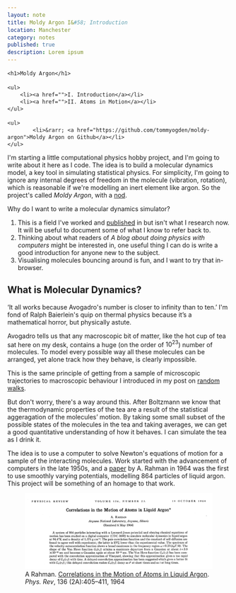 ```yaml
---
layout: note
title: Moldy Argon I&#58; Introduction
location: Manchester
category: notes
published: true
description: Lorem ipsum
---
```


<aside class="sidebox">

    <h1>Moldy Argon</h1>

    <ul>
        <li><a href="">I. Introduction</a></li>
        <li><a href="">II. Atoms in Motion</a></li>
    </ul>

    <ul>
            <li>&rarr; <a href="https://github.com/tommyogden/moldy-argon">Moldy Argon on Github</a></li>
    </ul>
</aside>

I'm starting a little computational physics hobby project, and I'm going to write about it here as I code. The idea is to build a molecular dynamics model, a key tool in simulating statistical physics. For simplicity, I'm going to ignore any internal degrees of freedom in the molecule (vibration, rotation), which is reasonable if we're modelling an inert element like argon. So the project's called *Moldy Argon*, with a [nod][peaches].

Why do I want to write a molecular dynamics simulator? 

1. This is a field I've worked and [published][nitrate] in but isn't what I research now. It will be useful to document some of what I know to refer back to. 
2. Thinking about what readers of *A blog about doing physics with computers* might be interested in, one useful thing I can do is write a good introduction for anyone new to the subject.
3. Visualising molecules bouncing around is fun, and I want to try that in-browser.

<!-- <aside>&nbsp;</aside> -->

## What is Molecular Dynamics?

<aside>
&lsquo;It all works because Avogadro's number is closer to infinity than to ten.&rsquo; I'm fond of Ralph Baierlein's quip on thermal physics because it&rsquo;s a mathematical horror, but physically astute.
</aside>

Avogadro tells us that any macroscopic bit of matter, like the hot cup of tea sat here on my desk, contains a huge (on the order of $10^{23}$) number of molecules. To model every possible way all these molecules can be arranged, yet alone track how they behave, is clearly impossible. 


<aside>
This is the same principle of getting from a sample of microscopic trajectories to macroscopic behaviour I introduced in my post on <a href="/random-walks">random walks</a>.</aside>

But don't worry, there's a way around this. After Boltzmann we know that the thermodynamic properties of the tea are a result of the statistical aggeragation of the molecules&rsquo; motion. By taking some small subset of the possible states of the molecules in the tea and taking averages, we can get a good quantitative understanding of how it behaves. I can simulate the tea as I drink it.

The idea is to use a computer to solve Newton's equations of motion for a sample of the interacting molecules. Work started with the advancement of computers in the late 1950s, and a [paper][rahman] by A. Rahman in 1964 was the first to use smoothly varying potentials, modelling 864 particles of liquid argon. This project will be something of an homage to that work.

<figure>
<img class="text-framed" src="/assets/notes/moldy-argon-1/rahman.png" />
<figcaption>A Rahman. <a href="http://journals.aps.org/pr/abstract/10.1103/PhysRev.136.A405">Correlations in the Motion of Atoms in Liquid Argon</a>. <em>Phys. Rev</em>, 136 (2A):405–411, 1964</figcaption>
</figure>
<!-- 
## Skateboards

One thing before we start. It's an idea from a talk by an engineer at Spotify on how they build products.

<figure>
<img class="text-framed" src="/assets/notes/moldy-argon-1/spotify-build.png" />
<figcaption>How <a href="https://labs.spotify.com/">Spotify</a> builds a product. I can&rsquo;t find the original source of this slide. If you see it on your travels let me know so I can properly credit.</figcaption>
</figure>

I'll try to work to this principle. In the next post we'll get a basic molecular dynamics simulator up and running. Let's build a skateboard. -->

{% include send-comments.html %}

[peaches]: http://en.wikipedia.org/wiki/The_Moldy_Peaches_(album)
[nitrate]: http://tommyogden.com/nitrate/
[wiki-md]: http://en.wikipedia.org/wiki/Molecular_dynamics
[rahman]: http://journals.aps.org/pr/abstract/10.1103/PhysRev.136.A405